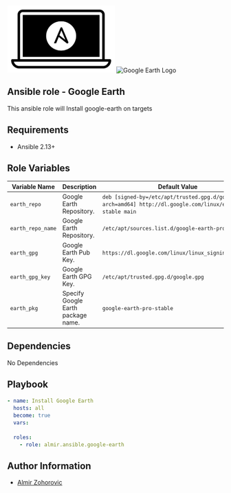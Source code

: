 <img src="https://raw.githubusercontent.com/geerlingguy/mac-dev-playbook/master/files/Mac-Dev-Playbook-Logo.png" width="250" height="156" alt="Playbook Logo" /> <img src="https://upload.wikimedia.org/wikipedia/commons/thumb/e/e4/Google_Earth_icon.svg/120px-Google_Earth_icon.svg.png" width="250" height="156" alt="Google Earth Logo" />

## Ansible role - Google Earth

This ansible role will Install google-earth on targets

## Requirements

- Ansible 2.13+

## Role Variables

| Variable Name         | Description                                                          | Default Value                                                       |
|-----------------------|----------------------------------------------------------------------|---------------------------------------------------------------------|
| `earth_repo`          | Google Earth Repository.                           | `deb [signed-by=/etc/apt/trusted.gpg.d/google.gpg arch=amd64] http://dl.google.com/linux/earth/deb/ stable main` |
| `earth_repo_name`     | Google Earth Repository.                           | `/etc/apt/sources.list.d/google-earth-pro.list` |
| `earth_gpg`           | Google Earth Pub Key.                              | `https://dl.google.com/linux/linux_signing_key.pub` |
| `earth_gpg_key`       | Google Earth GPG Key.                              | `/etc/apt/trusted.gpg.d/google.gpg` |
| `earth_pkg`           | Specify Google Earth package name.                 | `google-earth-pro-stable` |


## Dependencies

No Dependencies

## Playbook

```yaml
- name: Install Google Earth
  hosts: all
  become: true
  vars:

  roles:
    - role: almir.ansible.google-earth
```

## Author Information

-   [Almir Zohorovic](https://github.com/brcak-zmaj)